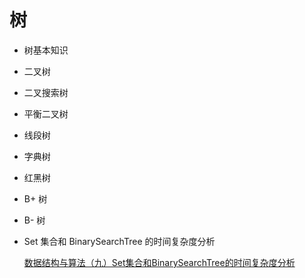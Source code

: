 # 树

* 树基本知识

* 二叉树

* 二叉搜索树

* 平衡二叉树

* 线段树

* 字典树

* 红黑树

* B+ 树

* B- 树

* Set 集合和 BinarySearchTree 的时间复杂度分析

  [数据结构与算法（九）Set集合和BinarySearchTree的时间复杂度分析](https://blog.csdn.net/johnny901114/article/details/80628876)

